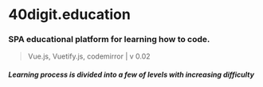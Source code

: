 # 40digit.education
### SPA educational platform for learning how to code.
> Vue.js, Vuetify.js, codemirror  |  v 0.02
##### Learning process is divided into a few of levels with increasing difficulty


